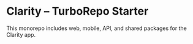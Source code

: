# Clarity – TurboRepo Starter

This monorepo includes web, mobile, API, and shared packages for the Clarity app.